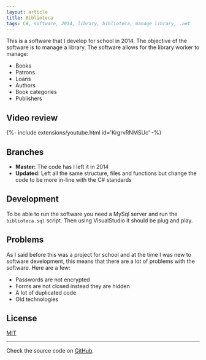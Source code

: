 ```yaml
---
layout: article
title: Biblioteca
tags: C#, software, 2014, library, biblioteca, manage library, .net
---
```


This is a software that I develop for school in 2014. The objective of the software is to manage a library. The software allows for the library worker to manage:

* Books
* Patrons
* Loans
* Authors
* Book categories
* Publishers

## Video review

<div>{%- include extensions/youtube.html id='KrgrvRNMSUc' -%}</div>

## Branches

* **Master:** The code has I left it in 2014
* **Updated:** Left all the same structure, files and functions but change the code to be more in-line with the C# standards

## Development

To be able to run the software you need a MySql server and run the `biblioteca.sql` script. Then using VisualStudio it should be plug and play.

## Problems

As I said before this was a project for school and at the time I was new to software development, this means that there are a lot of problems with the software. Here are a few:

* Passwords are not encrypted
* Forms are not closed instead they are hidden
* A lot of duplicated code
* Old technologies

## License

[MIT](https://choosealicense.com/licenses/mit/)

---

Check the source code on
[GitHub](https://github.com/cyrillbrito/biblioteca).
